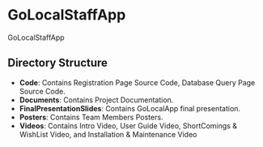 # GoLocalStaffApp
GoLocalStaffApp

## Directory Structure
* **Code**:                          Contains Registration Page Source Code, Database Query Page Source Code.
* **Documents**:                     Contains Project Documentation.
* **FinalPresentationSlides**:       Contains GoLocalApp final presentation.
* **Posters**:                       Contains Team Members Posters.
* **Videos**:                        Contains Intro Video, User Guide Video, ShortComings & WishList Video, and Installation & Maintenance Video


